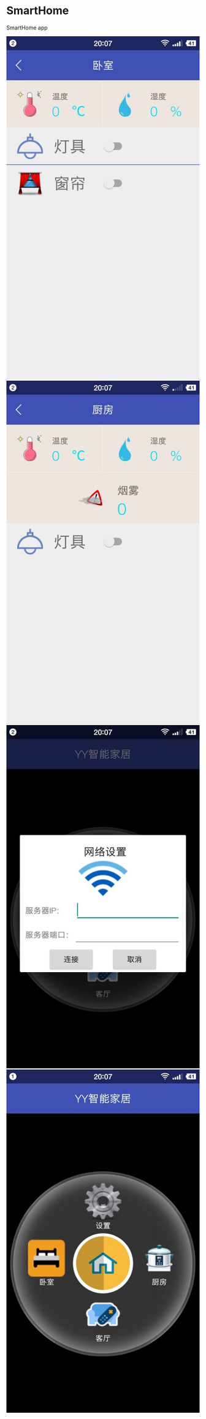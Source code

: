 # SmartHome
SmartHome app

![image](https://github.com/yangyongda/SmartHome/raw/master/screenshot/1.jpg)
![image](https://github.com/yangyongda/SmartHome/raw/master/screenshot/2.jpg)
![image](https://github.com/yangyongda/SmartHome/raw/master/screenshot/3.jpg)
![image](https://github.com/yangyongda/SmartHome/raw/master/screenshot/4.jpg)